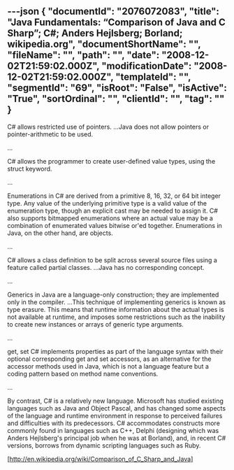 ---json
{
  "documentId": "2076072083",
  "title": "Java Fundamentals: “Comparison of Java and C Sharp”; C#; Anders Hejlsberg; Borland; wikipedia.org",
  "documentShortName": "",
  "fileName": "",
  "path": "",
  "date": "2008-12-02T21:59:02.000Z",
  "modificationDate": "2008-12-02T21:59:02.000Z",
  "templateId": "",
  "segmentId": "69",
  "isRoot": "False",
  "isActive": "True",
  "sortOrdinal": "",
  "clientId": "",
  "tag": ""
}
---

C# allows restricted use of pointers. …Java does not allow pointers or pointer-arithmetic to be used.

…

C# allows the programmer to create user-defined value types, using the struct keyword.

…

Enumerations in C# are derived from a primitive 8, 16, 32, or 64 bit integer type. Any value of the underlying primitive type is a valid value of the enumeration type, though an explicit cast may be needed to assign it. C# also supports bitmapped enumerations where an actual value may be a combination of enumerated values bitwise or'ed together. Enumerations in Java, on the other hand, are objects.

…

C# allows a class definition to be split across several source files using a feature called partial classes. …Java has no corresponding concept.

…

Generics in Java are a language-only construction; they are implemented only in the compiler. …This technique of implementing generics is known as type erasure. This means that runtime information about the actual types is not available at runtime, and imposes some restrictions such as the inability to create new instances or arrays of generic type arguments.

…

get, set    C# implements properties as part of the language syntax with their optional corresponding get and set accessors, as an alternative for the accessor methods used in Java, which is not a language feature but a coding pattern based on method name conventions.

…

By contrast, C# is a relatively new language. Microsoft has studied existing languages such as Java and Object Pascal, and has changed some aspects of the language and runtime environment in response to perceived failures and difficulties with its predecessors. C# accommodates constructs more commonly found in languages such as C++, Delphi (designing which was Anders Hejlsberg's principal job when he was at Borland), and, in recent C# versions, borrows from dynamic scripting languages such as Ruby.

[http://en.wikipedia.org/wiki/Comparison_of_C_Sharp_and_Java]
